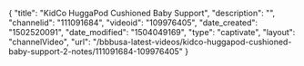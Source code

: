 {
    "title": "KidCo HuggaPod Cushioned Baby Support",
    "description": "",
    "channelid": "111091684",
    "videoid": "109976405",
    "date_created": "1502520091",
    "date_modified": "1504049169",
    "type": "captivate",
    "layout": "channelVideo",
    "url": "\/bbbusa-latest-videos\/kidco-huggapod-cushioned-baby-support-2-notes\/111091684-109976405"
}